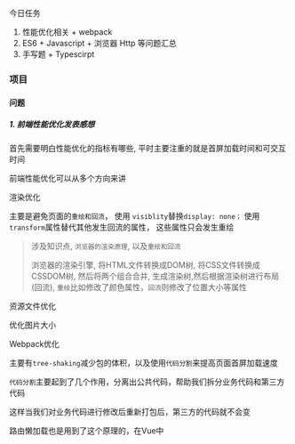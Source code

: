 今日任务

1. 性能优化相关 + webpack
2. ES6 + Javascript + 浏览器 Http 等问题汇总
3. 手写题 + Typescirpt





### 项目

#### 问题

##### 1. 前端性能优化发表感想

首先需要明白性能优化的指标有哪些, 平时主要注重的就是首屏加载时间和可交互时间

前端性能优化可以从多个方向来讲

渲染优化

主要是避免页面的`重绘和回流`， 使用 `visiblity`替换`display: none；` 使用 `transform`属性替代其他发生回流的属性， 这些属性只会发生重绘

> 涉及知识点, `浏览器的渲染原理`, 以及`重绘和回流`
>
> 浏览器的渲染引擎, 将HTML文件转换成DOM树, 将CSS文件转换成CSSDOM树, 然后将两个组合合并, 生成渲染树,然后根据渲染树进行布局(回流), `重绘`比如修改了颜色属性，`回流`则修改了位置大小等属性

资源文件优化

优化图片大小

Webpack优化 

主要有`tree-shaking`减少包的体积，以及使用`代码分割`来提高页面首屏加载速度

`代码分割`主要起到了几个作用，分离出公共代码，帮助我们拆分业务代码和第三方代码

这样当我们对业务代码进行修改后重新打包后，第三方的代码就不会变

路由懒加载也是用到了这个原理的，在Vue中
